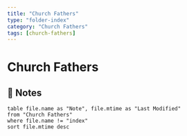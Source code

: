 ```yaml
---
title: "Church Fathers"
type: "folder-index"
category: "Church Fathers"
tags: [church-fathers]
---
```


# Church Fathers

## 📄 Notes
```dataview
table file.name as "Note", file.mtime as "Last Modified"
from "Church Fathers"
where file.name != "index"
sort file.mtime desc
```
